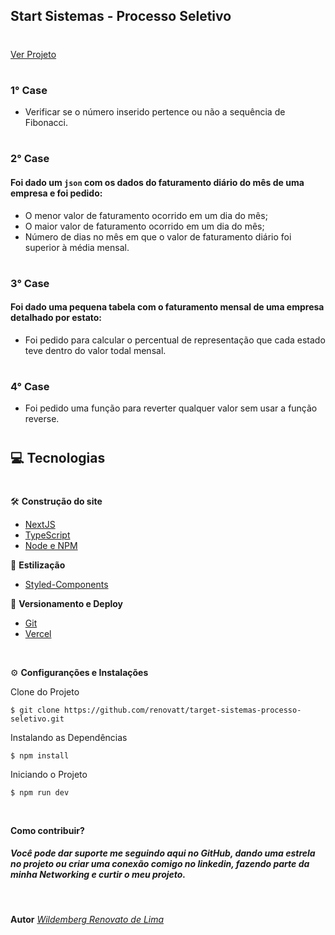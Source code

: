 ## Start Sistemas - Processo Seletivo

#

[Ver Projeto](https://target-sistemas-processo-seletivo.vercel.app/)

#

### 1° Case
- Verificar se o número inserido pertence ou não a sequência de Fibonacci.

#

### 2° Case
#### Foi dado um `json` com os dados do faturamento diário do mês de uma empresa e foi pedido:

- O menor valor de faturamento ocorrido em um dia do mês;
- O maior valor de faturamento ocorrido em um dia do mês;
- Número de dias no mês em que o valor de faturamento diário foi superior à média mensal.

#

### 3° Case
#### Foi dado uma pequena tabela com o faturamento mensal de uma empresa detalhado por estato:

- Foi pedido para calcular o percentual de representação que cada estado teve dentro do valor todal mensal.

#

### 4° Case
- Foi pedido uma função para reverter qualquer valor sem usar a função reverse.

#

## 💻 Tecnologias

#

🛠️ **Construção do site**
- [NextJS](https://nextjs.org/blog/next-13-1)
- [TypeScript](https://www.typescriptlang.org/)
- [Node e NPM](https://nodejs.org/)

🎨 **Estilização**
- [Styled-Components](https://styled-components.com/)

🔋 **Versionamento e Deploy**
- [Git](https://git-scm.com)
- [Vercel](https://vercel.com/)

<br>

⚙️ **Configuranções e Instalações**

Clone do Projeto

    $ git clone https://github.com/renovatt/target-sistemas-processo-seletivo.git

Instalando as Dependências

    $ npm install

Iniciando o Projeto

    $ npm run dev

<br>

**Como contribuir?**
##### Você pode dar suporte me seguindo aqui no GitHub, dando uma estrela no projeto ou criar uma conexão comigo no linkedin, fazendo parte da minha Networking e curtir o meu projeto.

<br>

**Autor**
[*Wildemberg Renovato de Lima*](https://www.linkedin.com/in/renovatt/)